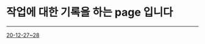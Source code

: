 # 작업에 대한 기록을 하는 page 입니다
<hr/>

[20-12-27~28](https://github.com/camel-man-ims/work-history/blob/master/20%EB%85%8412%EC%9B%94/20-12-27.md)
